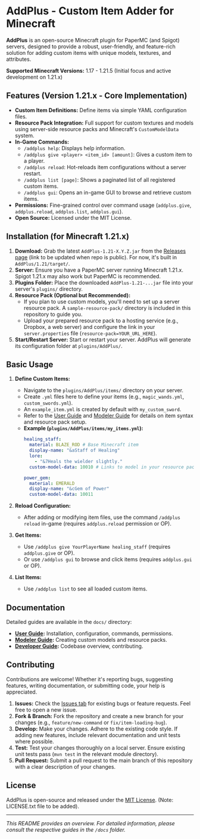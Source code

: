 # AddPlus - Custom Item Adder for Minecraft

**AddPlus** is an open-source Minecraft plugin for PaperMC (and Spigot) servers, designed to provide a robust, user-friendly, and feature-rich solution for adding custom items with unique models, textures, and attributes.

**Supported Minecraft Versions:** 1.17 - 1.21.5 (Initial focus and active development on 1.21.x)

## Features (Version 1.21.x - Core Implementation)

*   **Custom Item Definitions:** Define items via simple YAML configuration files.
*   **Resource Pack Integration:** Full support for custom textures and models using server-side resource packs and Minecraft's `CustomModelData` system.
*   **In-Game Commands:**
    *   `/addplus help`: Displays help information.
    *   `/addplus give <player> <item_id> [amount]`: Gives a custom item to a player.
    *   `/addplus reload`: Hot-reloads item configurations without a server restart.
    *   `/addplus list [page]`: Shows a paginated list of all registered custom items.
    *   `/addplus gui`: Opens an in-game GUI to browse and retrieve custom items.
*   **Permissions:** Fine-grained control over command usage (`addplus.give`, `addplus.reload`, `addplus.list`, `addplus.gui`).
*   **Open Source:** Licensed under the MIT License.

## Installation (for Minecraft 1.21.x)

1.  **Download:** Grab the latest `AddPlus-1.21-X.Y.Z.jar` from the [Releases page](https://github.com/your-repo/AddPlus/releases) (link to be updated when repo is public). For now, it's built in `AddPlus/1.21/target/`.
2.  **Server:** Ensure you have a PaperMC server running Minecraft 1.21.x. Spigot 1.21.x may also work but PaperMC is recommended.
3.  **Plugins Folder:** Place the downloaded `AddPlus-1.21-...jar` file into your server's `plugins/` directory.
4.  **Resource Pack (Optional but Recommended):**
    *   If you plan to use custom models, you'll need to set up a server resource pack. A `sample-resource-pack/` directory is included in this repository to guide you.
    *   Upload your prepared resource pack to a hosting service (e.g., Dropbox, a web server) and configure the link in your `server.properties` file (`resource-pack=YOUR_URL_HERE`).
5.  **Start/Restart Server:** Start or restart your server. AddPlus will generate its configuration folder at `plugins/AddPlus/`.

## Basic Usage

1.  **Define Custom Items:**
    *   Navigate to the `plugins/AddPlus/items/` directory on your server.
    *   Create `.yml` files here to define your items (e.g., `magic_wands.yml`, `custom_swords.yml`).
    *   An `example_item.yml` is created by default with `my_custom_sword`.
    *   Refer to the [User Guide](docs/UserGuide.md) and [Modeler Guide](docs/ModelerGuide.md) for details on item syntax and resource pack setup.
    *   **Example (`plugins/AddPlus/items/my_items.yml`):**
        ```yaml
        healing_staff:
          material: BLAZE_ROD # Base Minecraft item
          display-name: "&aStaff of Healing"
          lore:
            - "&7Heals the wielder slightly."
          custom-model-data: 10010 # Links to model in your resource pack

        power_gem:
          material: EMERALD
          display-name: "&cGem of Power"
          custom-model-data: 10011
        ```

2.  **Reload Configuration:**
    *   After adding or modifying item files, use the command `/addplus reload` in-game (requires `addplus.reload` permission or OP).

3.  **Get Items:**
    *   Use `/addplus give YourPlayerName healing_staff` (requires `addplus.give` or OP).
    *   Or use `/addplus gui` to browse and click items (requires `addplus.gui` or OP).

4.  **List Items:**
    *   Use `/addplus list` to see all loaded custom items.

## Documentation

Detailed guides are available in the `docs/` directory:
*   **[User Guide](docs/UserGuide.md):** Installation, configuration, commands, permissions.
*   **[Modeler Guide](docs/ModelerGuide.md):** Creating custom models and resource packs.
*   **[Developer Guide](docs/DeveloperGuide.md):** Codebase overview, contributing.

## Contributing

Contributions are welcome! Whether it's reporting bugs, suggesting features, writing documentation, or submitting code, your help is appreciated.

1.  **Issues:** Check the [Issues tab](https://github.com/your-repo/AddPlus/issues) for existing bugs or feature requests. Feel free to open a new issue.
2.  **Fork & Branch:** Fork the repository and create a new branch for your changes (e.g., `feature/new-command` or `fix/item-loading-bug`).
3.  **Develop:** Make your changes. Adhere to the existing code style. If adding new features, include relevant documentation and unit tests where possible.
4.  **Test:** Test your changes thoroughly on a local server. Ensure existing unit tests pass (`mvn test` in the relevant module directory).
5.  **Pull Request:** Submit a pull request to the main branch of this repository with a clear description of your changes.

## License

AddPlus is open-source and released under the [MIT License](LICENSE.txt). (Note: LICENSE.txt file to be added).

---
*This README provides an overview. For detailed information, please consult the respective guides in the `/docs` folder.*
